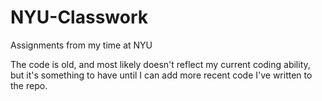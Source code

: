 # NYU-Classwork
Assignments from my time at NYU

The code is old, and most likely doesn't reflect my current coding ability, but it's something to have until I can add more recent code I've written to the repo.

